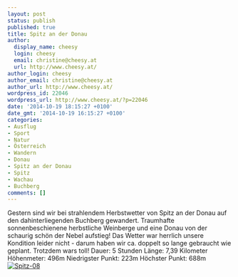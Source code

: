 ```yaml
---
layout: post
status: publish
published: true
title: Spitz an der Donau
author:
  display_name: cheesy
  login: cheesy
  email: christine@cheesy.at
  url: http://www.cheesy.at/
author_login: cheesy
author_email: christine@cheesy.at
author_url: http://www.cheesy.at/
wordpress_id: 22046
wordpress_url: http://www.cheesy.at/?p=22046
date: '2014-10-19 18:15:27 +0100'
date_gmt: '2014-10-19 16:15:27 +0100'
categories:
- Ausflug
- Sport
- Natur
- Österreich
- Wandern
- Donau
- Spitz an der Donau
- Spitz
- Wachau
- Buchberg
comments: []
---
```

Gestern sind wir bei strahlendem Herbstwetter von Spitz an der Donau auf den dahinterliegenden Buchberg gewandert. Traumhafte sonnenbeschienene herbstliche Weinberge und eine Donau von der schaurig schön der Nebel aufstieg!
Das Wetter war herrlich unsere Kondition leider nicht - darum haben wir ca. doppelt so lange gebraucht wie geplant. Trotzdem wars toll!
Dauer: 5 Stunden
Länge: 7,39 Kilometer
Höhenmeter: 496m
Niedrigster Punkt: 223m
Höchster Punkt: 688m
[![Spitz-08](http://www.cheesy.at/wp-content/uploads/Spitz-08.jpg)](http://www.cheesy.at/fotos/ausfluege/wanderung-von-spitz-an-der-donau-auf-den-buchberg/ "Wanderung von Spitz an der Donau auf den Buchberg")
